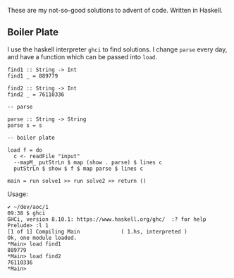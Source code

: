 These are my not-so-good solutions to advent of code. Written in Haskell.

## Boiler Plate
I use the haskell interpreter `ghci` to find solutions. I change `parse` every day, and have a function which can be passed into `load`. 

```
find1 :: String -> Int
find1 _ = 889779 

find2 :: String -> Int
find2 _ = 76110336

-- parse

parse :: String -> String
parse s = s

-- boiler plate

load f = do
  c <- readFile "input"
  --mapM_ putStrLn $ map (show . parse) $ lines c
  putStrLn $ show $ f $ map parse $ lines c

main = run solve1 >> run solve2 >> return ()
```

Usage:
```
✔ ~/dev/aoc/1
09:38 $ ghci
GHCi, version 8.10.1: https://www.haskell.org/ghc/  :? for help
Prelude> :l 1
[1 of 1] Compiling Main             ( 1.hs, interpreted )
Ok, one module loaded.
*Main> load find1
889779
*Main> load find2
76110336
*Main>
```
